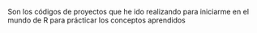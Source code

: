 Son los códigos de proyectos que he ido realizando para iniciarme en el mundo de R para prácticar los conceptos aprendidos
